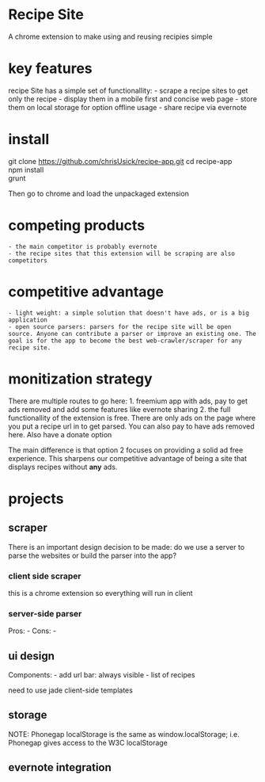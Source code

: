 # Recipe Site
A chrome extension to make using and reusing recipies simple

# key features
recipe Site has a simple set of functionallity:
	- scrape a recipe sites to get only the recipe
	- display them in a mobile first and concise web page
	- store them on local storage for option offline usage
	- share recipe via evernote

# install
git clone https://github.com/chrisUsick/recipe-app.git
cd recipe-app  
npm install  
grunt   

Then go to chrome and load the unpackaged extension

# competing products
	- the main competitor is probably evernote
	- the recipe sites that this extension will be scraping are also competitors

# competitive advantage
	- light weight: a simple solution that doesn't have ads, or is a big application
	- open source parsers: parsers for the recipe site will be open source. Anyone can contribute a parser or improve an existing one. The goal is for the app to become the best web-crawler/scraper for any recipe site.

# monitization strategy
There are multiple routes to go here:
	1. freemium app with ads, pay to get ads removed and add some features like evernote sharing
	2. the full functionallity of the extension is free. There are only ads on the page where you put a recipe url in to get parsed.  You can also pay to have ads removed here.  Also have a donate option

The main difference is that option 2 focuses on providing a solid ad free experience.  This sharpens our competitive advantage of being a site that displays recipes without **any** ads.  

# projects

## scraper
There is an important design decision to be made: do we use a server to parse the websites or build the parser into the app?
### client side scraper
this is a chrome extension so everything will run in client

### server-side parser
Pros:
	- 
Cons: 
	-
## ui design
Components:
	- add url bar: always visible
	- list of recipes

need to use jade client-side templates


## storage
NOTE: Phonegap localStorage is the same as window.localStorage; i.e. Phonegap gives access to the W3C localStorage
## evernote integration
